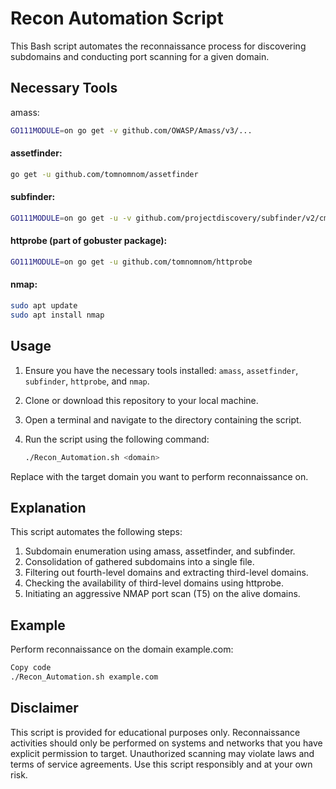 # Recon Automation Script

This Bash script automates the reconnaissance process for discovering subdomains and conducting port scanning for a given domain.

## Necessary Tools 
amass:
```bash
GO111MODULE=on go get -v github.com/OWASP/Amass/v3/...
```
#### assetfinder:
```bash
go get -u github.com/tomnomnom/assetfinder
```
#### subfinder:
```bash
GO111MODULE=on go get -u -v github.com/projectdiscovery/subfinder/v2/cmd/subfinder
```
#### httprobe (part of gobuster package):
```bash
GO111MODULE=on go get -u github.com/tomnomnom/httprobe
```
#### nmap:
```bash
sudo apt update
sudo apt install nmap
```

## Usage

1. Ensure you have the necessary tools installed: `amass`, `assetfinder`, `subfinder`, `httprobe`, and `nmap`.
2. Clone or download this repository to your local machine.
3. Open a terminal and navigate to the directory containing the script.
4. Run the script using the following command:

   ```bash
   ./Recon_Automation.sh <domain>
Replace <domain> with the target domain you want to perform reconnaissance on.

## Explanation
This script automates the following steps:

1. Subdomain enumeration using amass, assetfinder, and subfinder.
2. Consolidation of gathered subdomains into a single file.
3. Filtering out fourth-level domains and extracting third-level domains.
4. Checking the availability of third-level domains using httprobe.
5. Initiating an aggressive NMAP port scan (T5) on the alive domains.

## Example
Perform reconnaissance on the domain example.com:

```bash
Copy code
./Recon_Automation.sh example.com
```
## Disclaimer
This script is provided for educational purposes only. Reconnaissance activities should only be performed on systems and networks that you have explicit permission to target. Unauthorized scanning may violate laws and terms of service agreements. Use this script responsibly and at your own risk.
